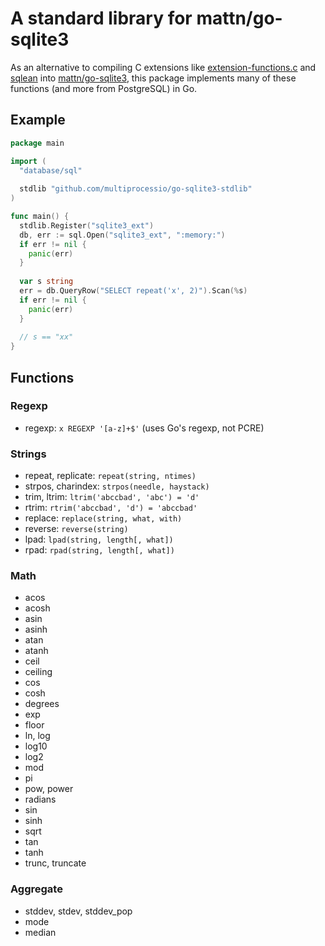 # A standard library for mattn/go-sqlite3

As an alternative to compiling C extensions like
[extension-functions.c](https://www.sqlite.org/contrib) and
[sqlean](https://github.com/nalgeon/sqlean) into
[mattn/go-sqlite3](https://github.com/mattn/go-sqlite3), this package
implements many of these functions (and more from PostgreSQL) in Go.

## Example

```go
package main

import (
  "database/sql"
  
  stdlib "github.com/multiprocessio/go-sqlite3-stdlib"
)

func main() {
  stdlib.Register("sqlite3_ext")
  db, err := sql.Open("sqlite3_ext", ":memory:")
  if err != nil {
    panic(err)
  }
  
  var s string
  err = db.QueryRow("SELECT repeat('x', 2)").Scan(%s)
  if err != nil {
    panic(err)
  }
  
  // s == "xx"
}
```

## Functions

### Regexp

* regexp: `x REGEXP '[a-z]+$'` (uses Go's regexp, not PCRE)

### Strings

* repeat, replicate: `repeat(string, ntimes)`
* strpos, charindex: `strpos(needle, haystack)`
* trim, ltrim: `ltrim('abccbad', 'abc') = 'd'`
* rtrim: `rtrim('abccbad', 'd') = 'abccbad'`
* replace: `replace(string, what, with)`
* reverse: `reverse(string)`
* lpad: `lpad(string, length[, what])`
* rpad: `rpad(string, length[, what])`

### Math

* acos
* acosh 
* asin
* asinh 
* atan
* atanh
* ceil
* ceiling
* cos
* cosh
* degrees
* exp
* floor
* ln, log
* log10
* log2
* mod
* pi
* pow, power
* radians
* sin
* sinh
* sqrt
* tan
* tanh
* trunc, truncate

### Aggregate

* stddev, stdev, stddev_pop
* mode
* median
